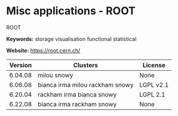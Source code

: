 # Misc applications - ROOT

ROOT

**Keywords:** storage visualisation functional statistical

**Website:** <https://root.cern.ch/>

| Version | Clusters | License |
| ------- | -------- | ------- |
| 6.04.08 | milou snowy | None |
| 6.06.08 | bianca irma milou rackham snowy | LGPL v2.1 |
| 6.20.04 | rackham irma bianca snowy | LGPL 2.1 |
| 6.22.08 | bianca irma rackham snowy | None |
